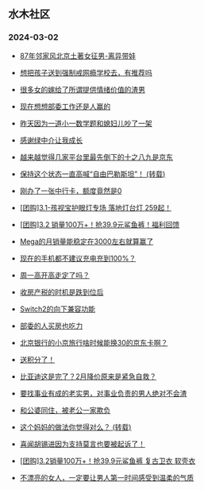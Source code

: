 ## 水木社区 
### 2024-03-02

+ [87年邻家风北京土著女征男-离异带娃](https://www.mysmth.net/nForum/article/PieLove/2875843)

+ [想把孩子送到强制戒网瘾学校去，有推荐吗](https://www.mysmth.net/nForum/article/PreUnivEdu/148804)

+ [很多女的嫁给了所谓提供情绪价值的渣男](https://www.mysmth.net/nForum/article/MyFamily/238008)

+ [现在想想部委工作还是人赢的](https://www.mysmth.net/nForum/article/WorkingLife/513)

+ [昨天因为一道小一数学题和媳妇儿吵了一架](https://www.mysmth.net/nForum/article/ChildEducation/2352988)

+ [感谢绿中介让我成长](https://www.mysmth.net/nForum/article/OurEstate/2911885)

+ [越来越觉得几家平台里最先倒下的十之八九是京东](https://www.mysmth.net/nForum/article/CouponsLife/4478758)

+ [保持这个状态一直高喊“自由巴勒斯坦”！ (转载)](https://www.mysmth.net/nForum/article/NetNovel/483410)

+ [刚办了一张中行卡，额度竟然是0](https://www.mysmth.net/nForum/article/CreditCard/453034)

+ [[团购]3.1-孩视宝护眼灯专场 落地灯台灯 259起！](https://www.mysmth.net/nForum/article/ADAgent_TG/1317941)

+ [[团购]3.2 销量100万+！抢39.9元鲨鱼裤！福利回馈](https://www.mysmth.net/nForum/article/ADAgent_TG/1317998)

+ [Mega的月销量能稳定在3000左右就算赢了](https://www.mysmth.net/nForum/article/GreenAuto/1488982)

+ [现在的手机都不建议充电充到100%？](https://www.mysmth.net/nForum/article/MyFamily/238977)

+ [周一高开高走定了吗？](https://www.mysmth.net/nForum/article/Stock/10805495)

+ [收房产税的时机是跌到位后](https://www.mysmth.net/nForum/article/OurEstate/2910784)

+ [Switch2的向下兼容功能](https://www.mysmth.net/nForum/article/TVGame/550518)

+ [部委的人买房也吃力](https://www.mysmth.net/nForum/article/WorkingLife/1007)

+ [北京银行的小京旅行啥时候能换30的京东卡啊？](https://www.mysmth.net/nForum/article/CouponsLife/4478885)

+ [送积分了！](https://www.mysmth.net/nForum/article/ASCIIart/148001)

+ [比亚迪这是完了？2月降价原来是紧急自救？](https://www.mysmth.net/nForum/article/GreenAuto/1489423)

+ [要找事业有成的老实男，对事业负责的男人绝对不会渣](https://www.mysmth.net/nForum/article/MyFamily/239050)

+ [和公婆同住，被老公一家欺负](https://www.mysmth.net/nForum/article/Age/20346159)

+ [这个妈妈的做法你觉得对么？ (转载)](https://www.mysmth.net/nForum/article/Funnytime/41828)

+ [喜闻胡锡进因为支持莫言也要被起诉了！](https://www.mysmth.net/nForum/article/People/61346)

+ [[团购]3.2销量100万+！抢39.9元鲨鱼裤 复古卫衣 软壳衣](https://www.mysmth.net/nForum/article/ADAgent_TG/1317998)

+ [不漂亮的女人，一定要让男人第一时间感受到温柔的气质](https://www.mysmth.net/nForum/article/Love/6289741)

